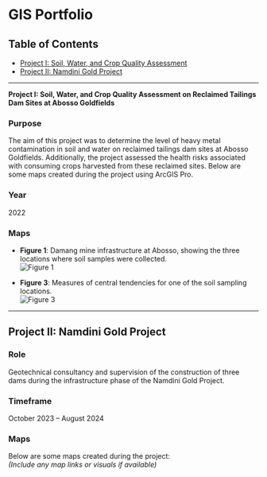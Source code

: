 # GIS Portfolio

## Table of Contents
- [Project I: Soil, Water, and Crop Quality Assessment](#project-i-soil-water-and-crop-quality-assessment)
- [Project II: Namdini Gold Project](#project-ii-namdini-gold-project)

---

**Project I: Soil, Water, and Crop Quality Assessment on Reclaimed Tailings Dam Sites at Abosso Goldfields**

### **Purpose**  
The aim of this project was to determine the level of heavy metal contamination in soil and water on reclaimed tailings dam sites at Abosso Goldfields. Additionally, the project assessed the health risks associated with consuming crops harvested from these reclaimed sites. Below are some maps created during the project using ArcGIS Pro.

### **Year**  
2022  

### **Maps**  
- **Figure 1**: Damang mine infrastructure at Abosso, showing the three locations where soil samples were collected.  
  ![Figure 1](https://github.com/user-attachments/assets/90d414ab-7680-4d65-8184-d8c22a8f003f)  

- **Figure 3**: Measures of central tendencies for one of the soil sampling locations.  
  ![Figure 3](https://github.com/user-attachments/assets/67959229-c878-41d9-bb99-2de750fb4eea)  

---

## **Project II: Namdini Gold Project**

### **Role**  
Geotechnical consultancy and supervision of the construction of three dams during the infrastructure phase of the Namdini Gold Project.  

### **Timeframe**  
October 2023 – August 2024  

### **Maps**  
Below are some maps created during the project:  
*(Include any map links or visuals if available)*  
